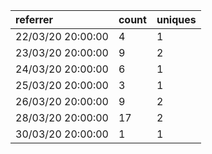 | referrer          | count | uniques |
| :---------------- | :---- | :------ |
| 22/03/20 20:00:00 | 4     | 1       |
| 23/03/20 20:00:00 | 9     | 2       |
| 24/03/20 20:00:00 | 6     | 1       |
| 25/03/20 20:00:00 | 3     | 1       |
| 26/03/20 20:00:00 | 9     | 2       |
| 28/03/20 20:00:00 | 17    | 2       |
| 30/03/20 20:00:00 | 1     | 1       |